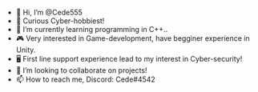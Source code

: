 - 👋 Hi, I’m @Cede555
- 👀 Curious Cyber-hobbiest!
- 🌱 I’m currently learning programming in C++..
- 🎮 Very interested in Game-development, have begginer experience in Unity.
- 🖥️ First line support experience lead to my interest in Cyber-security!
- 💞️ I’m looking to collaborate on projects!
- 📫 How to reach me, Discord: Cede#4542
